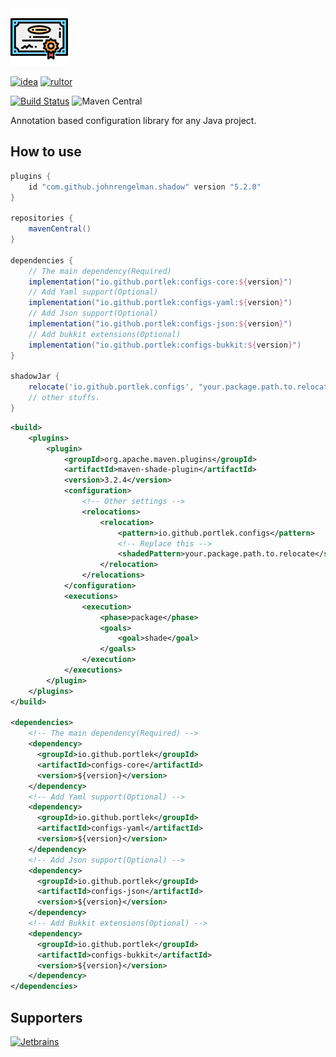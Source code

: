 <img src="logo/logo.svg" width="92px"/>

[![idea](https://www.elegantobjects.org/intellij-idea.svg)](https://www.jetbrains.com/idea/)
[![rultor](https://www.rultor.com/b/yegor256/rultor)](https://www.rultor.com/p/portlek/configs)

[![Build Status](https://travis-ci.com/portlek/configs.svg?branch=master)](https://travis-ci.com/portlek/configs)
![Maven Central](https://img.shields.io/maven-central/v/io.github.portlek/configs-core?label=version)

Annotation based configuration library for any Java project.

## How to use

```gradle
plugins {
    id "com.github.johnrengelman.shadow" version "5.2.0"
}

repositories {
    mavenCentral()
}

dependencies {
    // The main dependency(Required)
    implementation("io.github.portlek:configs-core:${version}")
    // Add Yaml support(Optional)
    implementation("io.github.portlek:configs-yaml:${version}")
    // Add Json support(Optional)
    implementation("io.github.portlek:configs-json:${version}")
    // Add bukkit extensions(Optional)
    implementation("io.github.portlek:configs-bukkit:${version}")
}

shadowJar {
    relocate('io.github.portlek.configs', "your.package.path.to.relocate")
    // other stuffs.
}
```


```xml
<build>
    <plugins>
        <plugin>
            <groupId>org.apache.maven.plugins</groupId>
            <artifactId>maven-shade-plugin</artifactId>
            <version>3.2.4</version>
            <configuration>
                <!-- Other settings -->
                <relocations>
                    <relocation>
                        <pattern>io.github.portlek.configs</pattern>
                        <!-- Replace this -->
                        <shadedPattern>your.package.path.to.relocate</shadedPattern>
                    </relocation>
                </relocations>
            </configuration>
            <executions>
                <execution>
                    <phase>package</phase>
                    <goals>
                        <goal>shade</goal>
                    </goals>
                </execution>
            </executions>
        </plugin>
    </plugins>
</build>

<dependencies>
    <!-- The main dependency(Required) -->
    <dependency>
      <groupId>io.github.portlek</groupId>
      <artifactId>configs-core</artifactId>
      <version>${version}</version>
    </dependency>
    <!-- Add Yaml support(Optional) -->
    <dependency>
      <groupId>io.github.portlek</groupId>
      <artifactId>configs-yaml</artifactId>
      <version>${version}</version>
    </dependency>
    <!-- Add Json support(Optional) -->
    <dependency>
      <groupId>io.github.portlek</groupId>
      <artifactId>configs-json</artifactId>
      <version>${version}</version>
    </dependency>
    <!-- Add Bukkit extensions(Optional) -->
    <dependency>
      <groupId>io.github.portlek</groupId>
      <artifactId>configs-bukkit</artifactId>
      <version>${version}</version>
    </dependency>
</dependencies>
```

## Supporters

[![Jetbrains](jetbrains/jetbrains.svg)](https://www.jetbrains.com/?from=configs)
